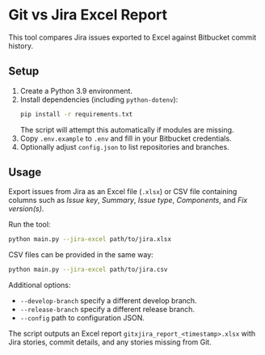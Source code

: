 # Git vs Jira Excel Report

This tool compares Jira issues exported to Excel against Bitbucket commit history.

## Setup

1. Create a Python 3.9 environment.
2. Install dependencies (including `python-dotenv`):
   ```bash
   pip install -r requirements.txt
   ```
   The script will attempt this automatically if modules are missing.
3. Copy `.env.example` to `.env` and fill in your Bitbucket credentials.
4. Optionally adjust `config.json` to list repositories and branches.

## Usage

Export issues from Jira as an Excel file (`.xlsx`) or CSV file containing columns such as *Issue key*, *Summary*, *Issue type*, *Components*, and *Fix version(s)*.

Run the tool:

```bash
python main.py --jira-excel path/to/jira.xlsx
```
CSV files can be provided in the same way:
```bash
python main.py --jira-excel path/to/jira.csv
```

Additional options:

- `--develop-branch` specify a different develop branch.
- `--release-branch` specify a different release branch.
- `--config` path to configuration JSON.

The script outputs an Excel report `gitxjira_report_<timestamp>.xlsx` with Jira stories, commit details, and any stories missing from Git.
